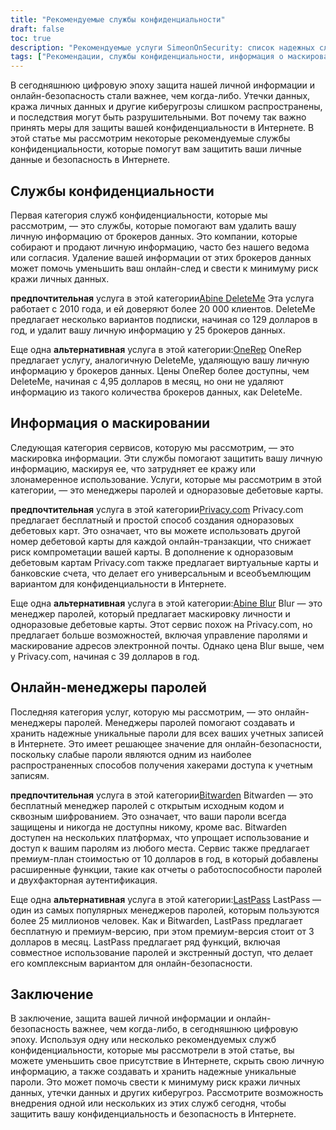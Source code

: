 ```yaml
---
title: "Рекомендуемые службы конфиденциальности"
draft: false
toc: true
description: "Рекомендуемые услуги SimeonOnSecurity: список надежных служб конфиденциальности, решений для маскировки информации и онлайн-менеджеров паролей для защиты ваших личных данных и онлайн-безопасности. Откройте для себя предпочтительные варианты удаления записей от основных брокеров данных, создания одноразовых дебетовых карт, управления паролями и многого другого."
tags: ["Рекомендации, службы конфиденциальности, информация о маскировании, онлайн-менеджеры паролей, Abine DeleteMe, OneRep, Abine Blur, Privacy.com, BitWarden, E2E Encrypted, онлайн-менеджер паролей"]
---
```

 В сегодняшнюю цифровую эпоху защита нашей личной информации и онлайн-безопасность стали важнее, чем когда-либо. Утечки данных, кража личных данных и другие киберугрозы слишком распространены, и последствия могут быть разрушительными. Вот почему так важно принять меры для защиты вашей конфиденциальности в Интернете. В этой статье мы рассмотрим некоторые рекомендуемые службы конфиденциальности, которые помогут вам защитить ваши личные данные и безопасность в Интернете.

## Службы конфиденциальности

Первая категория служб конфиденциальности, которые мы рассмотрим, — это службы, которые помогают вам удалить вашу личную информацию от брокеров данных. Это компании, которые собирают и продают личную информацию, часто без нашего ведома или согласия. Удаление вашей информации от этих брокеров данных может помочь уменьшить ваш онлайн-след и свести к минимуму риск кражи личных данных.

**предпочтительная** услуга в этой категории[Abine DeleteMe](https://joindeleteme.com/refer?coupon=RFR-40867-7DWHR4) Эта услуга работает с 2010 года, и ей доверяют более 20 000 клиентов. DeleteMe предлагает несколько вариантов подписки, начиная со 129 долларов в год, и удалит вашу личную информацию у 25 брокеров данных.

Еще одна **альтернативная** услуга в этой категории:[OneRep](https://onerep.com) OneRep предлагает услугу, аналогичную DeleteMe, удаляющую вашу личную информацию у брокеров данных. Цены OneRep более доступны, чем DeleteMe, начиная с 4,95 долларов в месяц, но они не удаляют информацию из такого количества брокеров данных, как DeleteMe.

## Информация о маскировании

Следующая категория сервисов, которую мы рассмотрим, — это маскировка информации. Эти службы помогают защитить вашу личную информацию, маскируя ее, что затрудняет ее кражу или злонамеренное использование. Услуги, которые мы рассмотрим в этой категории, — это менеджеры паролей и одноразовые дебетовые карты.

**предпочтительная** услуга в этой категории[Privacy.com](https://privacy.com/join/SU86Y) Privacy.com предлагает бесплатный и простой способ создания одноразовых дебетовых карт. Это означает, что вы можете использовать другой номер дебетовой карты для каждой онлайн-транзакции, что снижает риск компрометации вашей карты. В дополнение к одноразовым дебетовым картам Privacy.com также предлагает виртуальные карты и банковские счета, что делает его универсальным и всеобъемлющим вариантом для конфиденциальности в Интернете.

Еще одна **альтернативная** услуга в этой категории:[Abine Blur](https://dnt.abine.com/#/ref_register/pC8ZbvQtt) Blur — это менеджер паролей, который предлагает маскировку личности и одноразовые дебетовые карты. Этот сервис похож на Privacy.com, но предлагает больше возможностей, включая управление паролями и маскирование адресов электронной почты. Однако цена Blur выше, чем у Privacy.com, начиная с 39 долларов в год.

## Онлайн-менеджеры паролей

Последняя категория услуг, которую мы рассмотрим, — это онлайн-менеджеры паролей. Менеджеры паролей помогают создавать и хранить надежные уникальные пароли для всех ваших учетных записей в Интернете. Это имеет решающее значение для онлайн-безопасности, поскольку слабые пароли являются одним из наиболее распространенных способов получения хакерами доступа к учетным записям.

**предпочтительная** услуга в этой категории[Bitwarden](https://bitwarden.com) Bitwarden — это бесплатный менеджер паролей с открытым исходным кодом и сквозным шифрованием. Это означает, что ваши пароли всегда защищены и никогда не доступны никому, кроме вас. Bitwarden доступен на нескольких платформах, что упрощает использование и доступ к вашим паролям из любого места. Сервис также предлагает премиум-план стоимостью от 10 долларов в год, в который добавлены расширенные функции, такие как отчеты о работоспособности паролей и двухфакторная аутентификация.

Еще одна **альтернативная** услуга в этой категории:[LastPass](https://www.lastpass.com/) LastPass — один из самых популярных менеджеров паролей, которым пользуются более 25 миллионов человек. Как и Bitwarden, LastPass предлагает бесплатную и премиум-версию, при этом премиум-версия стоит от 3 долларов в месяц. LastPass предлагает ряд функций, включая совместное использование паролей и экстренный доступ, что делает его комплексным вариантом для онлайн-безопасности.

## Заключение

В заключение, защита вашей личной информации и онлайн-безопасность важнее, чем когда-либо, в сегодняшнюю цифровую эпоху. Используя одну или несколько рекомендуемых служб конфиденциальности, которые мы рассмотрели в этой статье, вы можете уменьшить свое присутствие в Интернете, скрыть свою личную информацию, а также создавать и хранить надежные уникальные пароли. Это может помочь свести к минимуму риск кражи личных данных, утечки данных и других киберугроз. Рассмотрите возможность внедрения одной или нескольких из этих служб сегодня, чтобы защитить вашу конфиденциальность и безопасность в Интернете.

